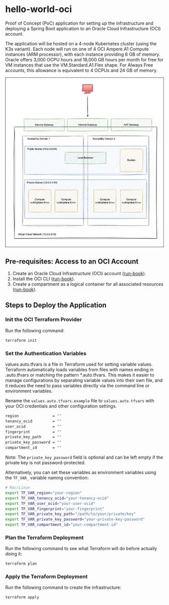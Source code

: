 # hello-world-oci

Proof of Concept (PoC) application for setting up the infrastructure and deploying a Spring Boot application to an
Oracle Cloud Infrastructure (OCI) account.

The application will be hosted on a 4-node Kubernetes cluster (using the K3s variant). Each node will run on one of 4
OCI Ampere A1 Compute instances (ARM processor), with each instance providing 6 GB of memory. Oracle offers 3,000 OCPU
hours and 18,000 GB hours per month for free for VM instances that use the VM.Standard.A1.Flex shape. For Always Free
accounts, this allowance is equivalent to 4 OCPUs and 24 GB of memory.

![OCI Cloud Architecture](/documentation/images/OCI-Cloud-Architecture.drawio.png)

## Pre-requisites: Access to an OCI Account

1. Create an Oracle Cloud Infrastructure (OCI)
   account ([run-book](documentation/run-books/RB-01-oci-account-creation.md)).
2. Install the OCI CLI ([run-book](documentation/run-books/RB-02-oci-cli-setup.md)).
3. Create a compartment as a logical container for all associated
   resources ([run-book](documentation/run-books/RB-03-create-compartment.md)).

## Steps to Deploy the Application

### Init the OCI Terraform Provider

Run the following command:

```bash
terraform init
```

### Set the Authentication Variables

values.auto.tfvars is a file in Terraform used for setting variable values. Terraform automatically loads variables from
files with names ending in .auto.tfvars or matching the pattern *.auto.tfvars. This makes it easier to manage
configurations by separating variable values into their own file, and it reduces the need to pass variables directly via
the command line or environment variables.

Rename the `values.auto.tfvars.example` file to `values.auto.tfvars` with your OCI credentials and other configuration
settings.

```bash
region               = ""
tenancy_ocid         = ""
user_ocid            = ""
fingerprint          = ""
private_key_path     = ""
private_key_password = ""
compartment_id       = ""
```

Note: The `private_key_password` field is optional and can be left empty if the private key is not password-protected.

Alternatively, you can set these variables as environment variables using the `TF_VAR_` variable naming convention:

```bash
# Mac/Linux
export TF_VAR_region="your-region"
export TF_VAR_tenancy_ocid="your-tenancy-ocid"
export TF_VAR_user_ocid="your-user-ocid"
export TF_VAR_fingerprint="your-fingerprint"
export TF_VAR_private_key_path="/path/to/your/private/key"
export TF_VAR_private_key_password="your-private-key-password"
export TF_VAR_compartment_id="your-compartment-id"

```

### Plan the Terraform Deployment

Run the following command to see what Terraform will do before actually doing it:

```bash
terraform plan
```

### Apply the Terraform Deployment

Run the following command to create the infrastructure:

```bash
terraform apply
```
